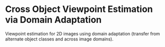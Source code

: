 # Cross Object Viewpoint Estimation via Domain Adaptation

Viewpoint estimation for 2D images using domain adaptation (transfer from alternate object classes and across image domains).
